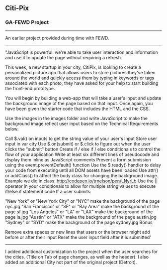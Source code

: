 ## Citi-Pix
### GA-FEWD Project
---

An earlier project provided during time with FEWD.

___

"JavaScript is powerful: we're able to take user interaction and information and use it to update the page without requiring a refresh.

This week, a new startup in your city, CitiPix, is looking to create a personalized picture app that allows users to store pictures they've taken around the world and quickly access them by typing in keywords or tags associated with each photo; they have asked for your help to start building the front-end prototype.

You will begin by building a web-app that will take a user's input and update the background image of the page based on that input. Once again, you have been given the starter code that includes the HTML and the CSS.

Use the images in the images folder and write JavaScript to make the background image reflect user input based on the Technical Requirements below.

Call $.val() on inputs to get the string value of your user's input
Store user input in var city
Use $.on(submit) or $.click to figure out when the user clicks the "submit" button
Create if / else if / else conditionals to control the flow of your application
Write at least six different lines of pseudocode and display them inline as JavaScript comments
Prevent a form submission using the event.preventDefault() function
Use the $.ready() handler to delay your code from executing until all DOM assets have been loaded
Use attr() or addClass() to affect the body class for changing the background image. Example we did in class: http://codepen.io/trnelson/pen/LNyrLb
Use the || operator in your conditionals to allow for multiple string values to execute if/else if statement code
If a user submits:

"New York" or "New York City" or "NYC" make the background of the page nyc.jpg
"San Francisco" or "SF" or "Bay Area" make the background of the page sf.jpg
"Los Angeles" or "LA" or "LAX" make the background of the page la.jpg
"Austin" or "ATX" make the background of the page austin.jpg
"Sydney" or "SYD" make the background of the page sydney.jpg
Bonus

Remove extra spaces or new lines that users or the browser might add before or after their input
Reset the user input field after it is submitted'

___

I added additional customization to the project when the user searches for the cities. (Title on Tab of page changes, as well as the header). I also added an additional City not part of the original project (Detroit).